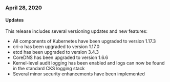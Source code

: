 ### April 28, 2020

#### Updates
This release includes several versioning updates and new features:

- All components of Kubernetes have been upgraded to version 1.17.3
- cri-o has been upgraded to version 1.17.0
- etcd has been upgraded to version 3.4.3
- CoreDNS has been upgraded to version 1.6.6
- Kernel-level audit logging has been enabled and logs can now be found in the standard CKS logging stack
- Several minor security enhancements have been implemented